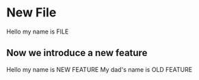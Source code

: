# New File

Hello my name is FILE

## Now we introduce a new feature

Hello my name is NEW FEATURE
My dad's name is OLD FEATURE
